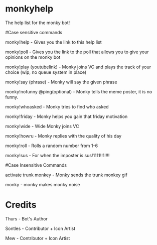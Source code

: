 # monkyhelp
The help list for the monky bot!

#Case sensitive commands

monky!help - Gives you the link to this help list

monky!poll - Gives you the link to the poll that allows you to give your opinions on the monky bot

monky!play (youtubelink) - Monky joins VC and plays the track of your choice (wip, no queue system in place)

monky!say (phrase) - Monky will say the given phrase

monky!nofunny @ping(optional) - Monky tells the meme poster, it is no funny.

monky!whoasked - Monky tries to find who asked

monky!friday - Monky helps you gain that friday motivation

monky!wide - Wide Monky joins VC

monky!howru - Monky replies with the quality of his day

monky!roll - Rolls a random number from 1-6

monky!sus - For when the imposter is sus!1111!!1!!!!

#Case Insensitive Commands

activate trunk monkey - Monky sends the trunk monkey gif

monky - monky makes monky noise

# Credits

Thurs - Bot's Author

Sontles - Contributor + Icon Artist

Mew - Contributor + Icon Artist

